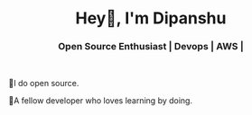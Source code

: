 <h1 align="center">Hey👋,  I'm Dipanshu</h1>
<h3 align="center">Open Source Enthusiast | Devops | AWS | </h3>
<br>

🔸I do open source.

🔹A fellow developer who loves learning by doing. 
